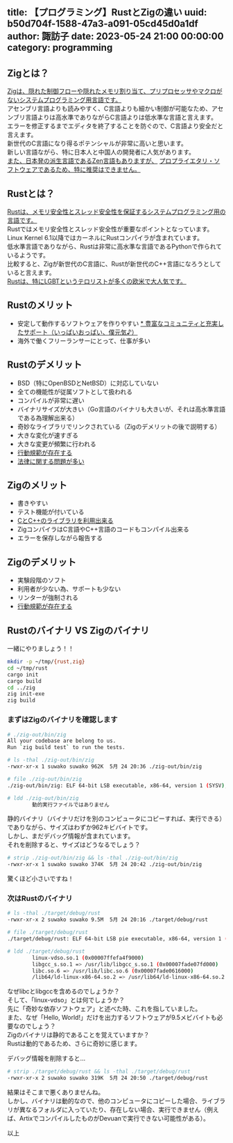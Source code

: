 title: 【プログラミング】RustとZigの違い
uuid: b50d704f-1588-47a3-a091-05cd45d0a1df
author: 諏訪子
date: 2023-05-24 21:00 00:00:00
category: programming
----
## Zigとは？
[Zigは、隠れた制御フローや隠れたメモリ割り当て、プリプロセッサやマクロがないシステムプログラミング用言語です。](https://ziglang.org/ja/)\
アセンブリ言語よりも読みやすく、C言語よりも細かい制御が可能なため、アセンブリ言語よりは高水準でありながらC言語よりは低水準な言語と言えます。\
エラーを修正するまでエディタを終了することを防ぐので、C言語より安全だと言えます。\
新世代のC言語になり得るポテンシャルが非常に高いと思います。\
新しい言語ながら、特に日本人と中国人の開発者に人気があります。\
[また、日本発の派生言語であるZen言語もありますが、](https://web.archive.org/web/20220201164721/https://zen-lang.org/ja-JP/community/)
[プロプライエタリ・ソフトウェアであるため、特に推奨はできません。](https://www.gnu.org/proprietary/proprietary.ja.html)

## Rustとは？
[Rustは、メモリ安全性とスレッド安全性を保証するシステムプログラミング用の言語です。](https://www.rust-lang.org/ja/)\
Rustではメモリ安全性とスレッド安全性が重要なポイントとなっています。\
Linux Kernel 6.1以降ではカーネルにRustコンパイラが含まれています。\
低水準言語でありながら、Rustは非常に高水準な言語であるPythonで作られているようです。\
比較すると、Zigが新世代のC言語に、Rustが新世代のC++言語になろうとしていると言えます。\
[Rustは、特にLGBTというテロリストが多くの欧米で大人気です。](https://archive.is/IF1yS)

## Rustのメリット
* 安定して動作するソフトウェアを作りやすい
[* 豊富なコミュニティと充実したサポート（いっぱいおっぱい、僕元気♪）](https://youtube.owacon.moe/watch?v=DsBaC3_S-As)
* 海外で働くフリーランサーにとって、仕事が多い

## Rustのデメリット
* BSD（特にOpenBSDとNetBSD）に対応していない
* 全ての機能性が従属ソフトとして扱われる
* コンパイルが非常に遅い
* バイナリサイズが大きい（Go言語のバイナリも大きいが、それは高水準言語である為理解出来る）
* 奇妙なライブラリでリンクされている（Zigのデメリットの後で説明する）
* 大きな変化が速すぎる
* 大きな変更が頻繁に行われる
* [行動規範が存在する](https://www.rust-lang.org/ja/policies/code-of-conduct)
* [法律に関する問題が多い](https://www.rust-lang.org/ja/policies)

## Zigのメリット
* 書きやすい
* テスト機能が付いている
* [CとC++のライブラリを利用出来る](/blog/c-lib-in-zig-use.xhtml)
* ZigコンパイラはC言語やC++言語のコードもコンパイル出来る
* エラーを保存しながら報告する

## Zigのデメリット
* 実験段階のソフト
* 利用者が少ない為、サポートも少ない
* リンターが強制される
* [行動規範が存在する](https://raw.githubusercontent.com/ziglang/zig/master/.github/CODE_OF_CONDUCT.md)

## Rustのバイナリ VS Zigのバイナリ
一緒にやりましょう！！

```sh
mkdir -p ~/tmp/{rust,zig}
cd ~/tmp/rust
cargo init
cargo build
cd ../zig
zig init-exe
zig build
```

### まずはZigのバイナリを確認します

```sh
# ./zig-out/bin/zig
All your codebase are belong to us.
Run `zig build test` to run the tests.

# ls -thal ./zig-out/bin/zig
-rwxr-xr-x 1 suwako suwako 962K  5月 24 20:36 ./zig-out/bin/zig

# file ./zig-out/bin/zig
./zig-out/bin/zig: ELF 64-bit LSB executable, x86-64, version 1 (SYSV), statically linked, with debug_info, not stripped

# ldd ./zig-out/bin/zig
        動的実行ファイルではありません
```

静的バイナリ（バイナリだけを別のコンピュータにコピーすれば、実行できる）でありながら、サイズはわずか962キビバイトです。\
しかし、まだデバッグ情報が含まれています。\
それを削除すると、サイズはどうなるでしょう？

```sh
# strip ./zig-out/bin/zig && ls -thal ./zig-out/bin/zig
-rwxr-xr-x 1 suwako suwako 374K  5月 24 20:42 ./zig-out/bin/zig
```

驚くほど小さいですね！

### 次はRustのバイナリ

```sh
# ls -thal ./target/debug/rust
-rwxr-xr-x 2 suwako suwako 9.5M  5月 24 20:16 ./target/debug/rust

# file ./target/debug/rust
./target/debug/rust: ELF 64-bit LSB pie executable, x86-64, version 1 (SYSV), dynamically linked, interpreter /lib64/ld-linux-x86-64.so.2, BuildID[sha1]=4fd652bc3852eda0ef3d5281c51ef947e4ecb740, for GNU/Linux 4.4.0, with debug_info, not stripped

# ldd ./target/debug/rust
        linux-vdso.so.1 (0x00007ffefa4f9000)
        libgcc_s.so.1 => /usr/lib/libgcc_s.so.1 (0x00007fade07fd000)
        libc.so.6 => /usr/lib/libc.so.6 (0x00007fade0616000)
        /lib64/ld-linux-x86-64.so.2 => /usr/lib64/ld-linux-x86-64.so.2 (0x00007fade08a4000)
```

なぜlibcとlibgccを含めるのでしょうか？\
そして、「linux-vdso」とは何でしょうか？\
先に「奇妙な依存ソフトウェア」と述べた時、これを指していました。\
また、なぜ「Hello, World!」だけを出力するソフトウェアが9.5メビバイトも必要なのでしょう？\
Zigのバイナリは静的であることを覚えていますか？\
Rustは動的であるため、さらに奇妙に感じます。

デバッグ情報を削除すると…

```sh
# strip ./target/debug/rust && ls -thal ./target/debug/rust
-rwxr-xr-x 2 suwako suwako 319K  5月 24 20:50 ./target/debug/rust
```

結果はそこまで悪くありませんね。\
しかし、バイナリは動的なので、他のコンピュータにコピーした場合、ライブラリが異なるフォルダに入っていたり、存在しない場合、実行できません（例えば、ArtixでコンパイルしたものがDevuanで実行できない可能性がある）。

以上
